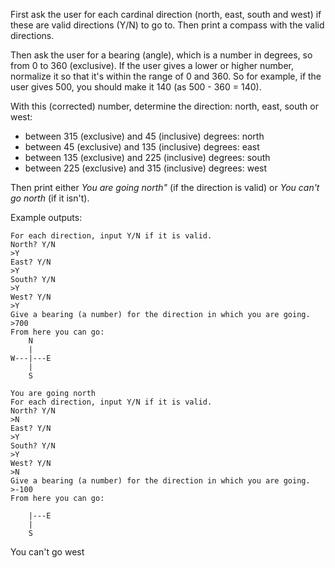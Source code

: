 First ask the user for each cardinal direction (north, east, south and west) if these are valid directions (Y/N) to go to. Then print a compass with the valid directions.

Then ask the user for a bearing (angle), which is a number in degrees, so from 0 to 360 (exclusive). If the user gives a lower or higher number, normalize it so that it's within the range of 0 and 360. So for example, if the user gives 500, you should make it 140 (as 500 - 360 = 140).

With this (corrected) number, determine the direction: north, east, south or west:

- between 315 (exclusive) and 45 (inclusive) degrees: north
- between 45 (exclusive) and 135 (inclusive) degrees: east
- between 135 (exclusive) and 225 (inclusive) degrees: south
- between 225 (exclusive) and 315 (inclusive) degrees: west

Then print either _You are going north"_ (if the direction is valid) or _You can't go north_ (if it isn't).

Example outputs:
```
For each direction, input Y/N if it is valid.
North? Y/N
>Y
East? Y/N
>Y
South? Y/N
>Y
West? Y/N
>Y
Give a bearing (a number) for the direction in which you are going.
>700
From here you can go:
    N
    |
W---|---E
    |
    S
```
```
You are going north
For each direction, input Y/N if it is valid.
North? Y/N
>N
East? Y/N
>Y
South? Y/N
>Y
West? Y/N
>N
Give a bearing (a number) for the direction in which you are going.
>-100
From here you can go:

    |---E
    |
    S
```
You can't go west
